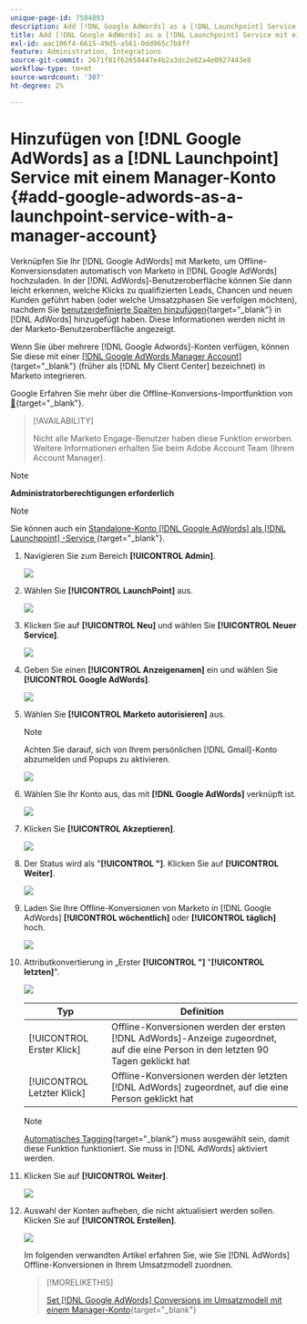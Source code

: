 ```yaml
---
unique-page-id: 7504893
description: Add [!DNL Google AdWords] as a [!DNL Launchpoint] Service mit einem Manager-Konto - Marketo-Dokumente - Produktdokumentation
title: Add [!DNL Google AdWords] as a [!DNL Launchpoint] Service mit einem Manager-Konto
exl-id: aac106f4-6615-49d5-a561-0dd965c7b0ff
feature: Administration, Integrations
source-git-commit: 2671f81f62658447e4b2a3dc2e02a4e0927443e8
workflow-type: tm+mt
source-wordcount: '307'
ht-degree: 2%

---
```


# Hinzufügen von [!DNL Google AdWords] as a [!DNL Launchpoint] Service mit einem Manager-Konto {#add-google-adwords-as-a-launchpoint-service-with-a-manager-account}

Verknüpfen Sie Ihr [!DNL Google AdWords] mit Marketo, um Offline-Konversionsdaten automatisch von Marketo in [!DNL Google AdWords] hochzuladen. In der [!DNL AdWords]-Benutzeroberfläche können Sie dann leicht erkennen, welche Klicks zu qualifizierten Leads, Chancen und neuen Kunden geführt haben (oder welche Umsatzphasen Sie verfolgen möchten), nachdem Sie [benutzerdefinierte Spalten hinzufügen](https://support.google.com/adwords/answer/3073556){target="_blank"} in [!DNL AdWords] hinzugefügt haben. Diese Informationen werden nicht in der Marketo-Benutzeroberfläche angezeigt.

Wenn Sie über mehrere [!DNL Google Adwords]-Konten verfügen, können Sie diese mit einer [[!DNL Google AdWords Manager Account]](https://www.google.com/adwords/manager-accounts/){target="_blank"} (früher als [!DNL My Client Center] bezeichnet) in Marketo integrieren.

Google Erfahren Sie mehr über die Offline-Konversions-Importfunktion von [&#128279;](https://support.google.com/adwords/answer/2998031?hl=en){target="_blank"}.

>[!AVAILABILITY]
>
>Nicht alle Marketo Engage-Benutzer haben diese Funktion erworben. Weitere Informationen erhalten Sie beim Adobe Account Team (Ihrem Account Manager).

>[!NOTE]
>
>**Administratorberechtigungen erforderlich**

>[!NOTE]
>
>Sie können auch ein [Standalone-Konto [!DNL Google AdWords]  als  [!DNL Launchpoint] -Service ](/help/marketo/product-docs/administration/additional-integrations/add-google-adwords-as-a-launchpoint-service.md){target="_blank"}.

1. Navigieren Sie zum Bereich **[!UICONTROL Admin]**.

   ![](assets/add-google-adwords-as-a-launchpoint-service-with-a-manager-1.png)

1. Wählen Sie **[!UICONTROL LaunchPoint]** aus.

   ![](assets/add-google-adwords-as-a-launchpoint-service-with-a-manager-2.png)

1. Klicken Sie auf **[!UICONTROL Neu]** und wählen Sie **[!UICONTROL Neuer Service]**.

   ![](assets/add-google-adwords-as-a-launchpoint-service-with-a-manager-3.png)

1. Geben Sie einen **[!UICONTROL Anzeigenamen]** ein und wählen Sie **[!UICONTROL Google AdWords]**.

   ![](assets/add-google-adwords-as-a-launchpoint-service-with-a-manager-4.png)

1. Wählen Sie **[!UICONTROL Marketo autorisieren]** aus.

   >[!NOTE]
   >
   >Achten Sie darauf, sich von Ihrem persönlichen [!DNL Gmail]-Konto abzumelden und Popups zu aktivieren.

   ![](assets/add-google-adwords-as-a-launchpoint-service-with-a-manager-5.png)

1. Wählen Sie Ihr Konto aus, das mit **[!DNL Google AdWords]** verknüpft ist.

   ![](assets/add-google-adwords-as-a-launchpoint-service-with-a-manager-6.png)

1. Klicken Sie **[!UICONTROL Akzeptieren]**.

   ![](assets/add-google-adwords-as-a-launchpoint-service-with-a-manager-7.png)

1. Der Status wird als &quot;**[!UICONTROL &quot;]**. Klicken Sie auf **[!UICONTROL Weiter]**.

   ![](assets/add-google-adwords-as-a-launchpoint-service-with-a-manager-8.png)

1. Laden Sie Ihre Offline-Konversionen von Marketo in [!DNL Google AdWords] **[!UICONTROL wöchentlich]** oder **[!UICONTROL täglich]** hoch.

   ![](assets/add-google-adwords-as-a-launchpoint-service-with-a-manager-9.png)

1. Attributkonvertierung in „Erster **[!UICONTROL &quot;]** &quot;**[!UICONTROL letzten]**&quot;.

   ![](assets/add-google-adwords-as-a-launchpoint-service-with-a-manager-10.png)

   | Typ | Definition |
   |---|---|
   | [!UICONTROL Erster Klick] | Offline-Konversionen werden der ersten [!DNL AdWords]-Anzeige zugeordnet, auf die eine Person in den letzten 90 Tagen geklickt hat |
   | [!UICONTROL Letzter Klick] | Offline-Konversionen werden der letzten [!DNL AdWords] zugeordnet, auf die eine Person geklickt hat |

   >[!NOTE]
   >
   >[Automatisches Tagging](https://support.google.com/adwords/answer/1752125?hl=en){target="_blank"} muss ausgewählt sein, damit diese Funktion funktioniert. Sie muss in [!DNL AdWords] aktiviert werden.

1. Klicken Sie auf **[!UICONTROL Weiter]**.

   ![](assets/add-google-adwords-as-a-launchpoint-service-with-a-manager-11.png)

1. Auswahl der Konten aufheben, die nicht aktualisiert werden sollen. Klicken Sie auf **[!UICONTROL Erstellen]**.

   ![](assets/add-google-adwords-as-a-launchpoint-service-with-a-manager-12.png)

   Im folgenden verwandten Artikel erfahren Sie, wie Sie [!DNL AdWords] Offline-Konversionen in Ihrem Umsatzmodell zuordnen.

   >[!MORELIKETHIS]
   >
   >[Set [!DNL Google AdWords] Conversions im Umsatzmodell mit einem Manager-Konto](/help/marketo/product-docs/reporting/revenue-cycle-analytics/revenue-cycle-models/set-google-adwords-conversions-in-the-revenue-model-with-a-manager-account.md){target="_blank"}
